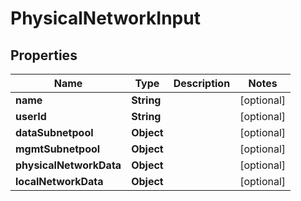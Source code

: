 
# PhysicalNetworkInput

## Properties
Name | Type | Description | Notes
------------ | ------------- | ------------- | -------------
**name** | **String** |  |  [optional]
**userId** | **String** |  |  [optional]
**dataSubnetpool** | **Object** |  |  [optional]
**mgmtSubnetpool** | **Object** |  |  [optional]
**physicalNetworkData** | **Object** |  |  [optional]
**localNetworkData** | **Object** |  |  [optional]




